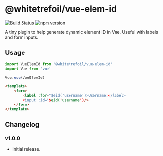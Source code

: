@whitetrefoil/vue-elem-id
==========

[![Build Status](https://travis-ci.org/whitetrefoil/vue-elem-id.svg?branch=master)](https://travis-ci.org/whitetrefoil/vue-elem-id) [![npm version](https://badge.fury.io/js/%40whitetrefoil%2Fvue-elem-id.svg)](https://badge.fury.io/js/%40whitetrefoil%2Fvue-elem-id)

A tiny plugin to help generate dynamic element ID in Vue.
Useful with labels and form inputs.

Usage
-----

```typescript
import VueElemId from '@whitetrefoil/vue-elem-id'
import Vue from 'vue'

Vue.use(VueElemId)
```

```html
<template>
    <form>
        <label :for="$eid('username')>Username:</label>
        <input :id="$eid('username')/>
    </form>
</template>
```

Changelog
---------

### v1.0.0

* Initial release.
